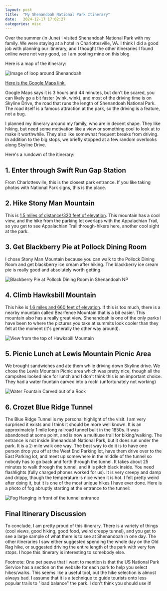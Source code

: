 ```yaml
---
layout: post
title:  "My Shenandoah National Park Itinerary"
date:   2024-12-17 17:02:27
categories: misc
---
```


Over the summer (in June) I visited Shenandoah National Park with my family. We were staying at a hotel in Charlottesville, VA. I think I did a good job with planning our itinerary, and I thought the other itineraries I found online were not very good, so I am posting mine on this blog.

Here is a map of the itinerary:

![Image of loop around Shenandoah](../../../images/image.png)

[Here is the Google Maps link.](https://www.google.com/maps/dir/Fairfield+Inn+%26+Suites+Charlottesville+Downtown%2FUniversity+Area/Shenandoah+Nat'l+Park+Sign/Stony+Man+Trailhead,+Appalachian+National+Scenic+Trail,+Luray,+VA/Pollock+Dining+Room+at+Skyland,+Skyland+Upper+Loop,+Luray,+VA/Hawksbill+Loop+Trailhead+Parking,+Luray,+VA/Blue+Ridge+Tunnel+Trail,+West+Trailhead/Fairfield+Inn+%26+Suites+Charlottesville+Downtown%2FUniversity+Area,+Cherry+Avenue,+Charlottesville,+VA/@38.3049581,-78.7507846,10.22z/data=!4m49!4m48!1m5!1m1!1s0x89b3863d04337505:0xb28f5333bd9c2979!2m2!1d-78.4892926!2d38.0263713!1m5!1m1!1s0x89b466becf263bdd:0xd522a8da2d44ede1!2m2!1d-78.5485021!2d38.3596086!1m5!1m1!1s0x89b44905bfdb6a87:0xe4f5bfd029ac5988!2m2!1d-78.3755453!2d38.5931805!1m5!1m1!1s0x89b44de27631937f:0x20c58fe4acc7f01f!2m2!1d-78.3803642!2d38.593022!1m10!1m1!1s0x89b445e0593a70cf:0xa0d9709afecc46f!2m2!1d-78.3868242!2d38.5561482!3m4!1m2!1d-78.721644!2d38.2341077!3s0x89b48659a81520b5:0xed31bdaf6292a0b9!1m5!1m1!1s0x89b36329e03f20f3:0xd053e82a614ca0bb!2m2!1d-78.8575955!2d38.0435911!1m5!1m1!1s0x89b3863d04337505:0xb28f5333bd9c2979!2m2!1d-78.4892926!2d38.0263713!3e0!5m1!1e2?entry=ttu&g_ep=EgoyMDI0MTIxMS4wIKXMDSoASAFQAw%3D%3D)

Google Maps says it is 3 hours and 44 minutes, but don't be scared, you can likely go a bit faster (wink, wink), and most of the driving time is on Skyline Drive, the road that runs the length of Shenandoah National Park. The road itself is a famous attraction at the park, so the driving is a feature, not a bug.

I planned my itinerary around my family, who are in decent shape. They like hiking, but need some motivation like a view or something cool to look at to make it worthwhile. They also like somewhat frequent breaks from driving. In addition to the big stops, we briefly stopped at a few random overlooks along Skyline Drive.

Here's a rundown of the itinerary:

## 1. Enter through Swift Run Gap Station

From Charlottesville, this is the closest park entrance. If you like taking photos with National Park signs, this is the place.

## 2. Hike Stony Man Mountain

This is [1.5 miles of distance/320 feet of elevation](https://www.alltrails.com/trail/us/virginia/stony-man-via-appalachian-trail). This mountain has a cool view, and the hike from the parking lot overlaps with the Appalachian Trail, so you get to see Appalachian Trail through-hikers here, another cool sight at the park. 

## 3. Get Blackberry Pie at Pollock Dining Room

I chose Stony Man Mountain because you can walk to the Pollock Dining Room and get blackberry ice cream after hiking. The blackberry ice cream pie is really good and absolutely worth getting.

![Blackberry Pie at Pollock Dining Room in Shenandoah NP](../../../images/blackberrypie.png)

## 4. Climb Hawksbill Mountain 

This hike is [1.6 miles and 660 feet of elevation](https://www.alltrails.com/trail/us/virginia/hawksbill-summit). If this is too much, there is a nearby mountain called Bearfence Mountain that is a bit easier. This mountain also has a really great view. Shenandoah is one of the only parks I have been to where the pictures you take at summits look cooler than they felt at the moment (it's generally the other way around).

![View from the top of Hawksbill Mountain](../../../images/hawksbillsummit.png)

## 5. Picnic Lunch at Lewis Mountain Picnic Area

We brought sandwiches and ate them while driving down Skyline drive. We chose the Lewis Mountain Picnic area which was pretty nice, though all the campsites looked nice for lunch and I don't think this is an important choice. They had a water fountain carved into a rock! (unfortunately not working)

![Water Fountain Carved out of a Rock](../../../images/rockwaterfountain.png)

## 6. Crozet Blue Ridge Tunnel
The Blue Ridge Tunnel is my personal highlight of the visit. I am very surprised it exists and I think it should be more well known. It is an approximately 1 mile long railroad tunnel built in the 1850s. It was abandoned at some point, and is now a multiuse trail for biking/walking. The entrance is not inside Shenandoah National Park, but it does run under the park. It is a 2-mile walk one way. The best way to do it is to have one person drop you off at the West End Parking lot, have them drive over to the East Parking lot, and meet up somewhere in the middle of the tunnel so nobody has to go back and forth through the tunnel. It takes about 25 minutes to walk through the tunnel, and it is pitch black inside. You need flashlights (fully charged phones worked for us). It is very creepy and damp and drippy, though the temperature is nice when it is hot. I felt pretty weird after doing it, but it is one of the most unique hikes I have ever done. Here is a photo of fog abruptly starting at the entrance to the tunnel:

![Fog Hanging in front of the tunnel entrance](../../../images/foghanging.png)

## Final Itinerary Discussion

To conclude, I am pretty proud of this itinerary. There is a variety of things (cool views, good hiking, good food, weird creepy tunnel), and you get to see a large sample of what there is to see at Shenandoah in one day. The other itineraries I saw either suggested spending the whole day on the Old Rag hike, or suggested driving the entire length of the park with very few stops. I hope this itinerary is interesting to somebody else.

Footnote: One pet peeve that I want to mention is that the US National Park Service has a section on the website for each park to help you select hikes/walks. This seems like a useful tool, but the hike selection is almost always bad. I assume that it is a technique to guide tourists onto less popular trails to "load balance" the park. I don't think you should use it!

<!-- 
## Advice on planning trips to US National Parks

This is the 4th or 5th trip to a US National Park that I have been in charge of planing. If you use the right resources, you can put together a pretty good itinerary in a couple hours. A lot of the touristy parks in the US are driving oriented, and have very simple road structures (a loop, 2 loops, a straight line, etc.) that pass through all of the main attractions at the park. It shouldn't be that hard to choose a path through the road network that hits all the famous stuff at the park (generally marked on a map). Next, AllTrails is good for finding good hikes/walks, and sample itineraries on the internet might teach you about some other attractions. Most parks have a canonical list of famous stuff to see -->






<!-- You’ll find this post in your `_posts` directory. Go ahead and edit it and re-build the site to see your changes. You can rebuild the site in many different ways, but the most common way is to run `jekyll serve`, which launches a web server and auto-regenerates your site when a file is updated.

To add new posts, simply add a file in the `_posts` directory that follows the convention `YYYY-MM-DD-name-of-post.ext` and includes the necessary front matter. Take a look at the source for this post to get an idea about how it works.

Jekyll also offers powerful support for code snippets:

{% highlight ruby %}
def print_hi(name)
  puts "Hi, #{name}"
end
print_hi('Tom')
#=> prints 'Hi, Tom' to STDOUT.
{% endhighlight %}

Check out the [Jekyll docs][jekyll] for more info on how to get the most out of Jekyll. File all bugs/feature requests at [Jekyll’s GitHub repo][jekyll-gh]. If you have questions, you can ask them on [Jekyll’s dedicated Help repository][jekyll-help].

[jekyll]:      http://jekyllrb.com
[jekyll-gh]:   https://github.com/jekyll/jekyll
[jekyll-help]: https://github.com/jekyll/jekyll-help -->
